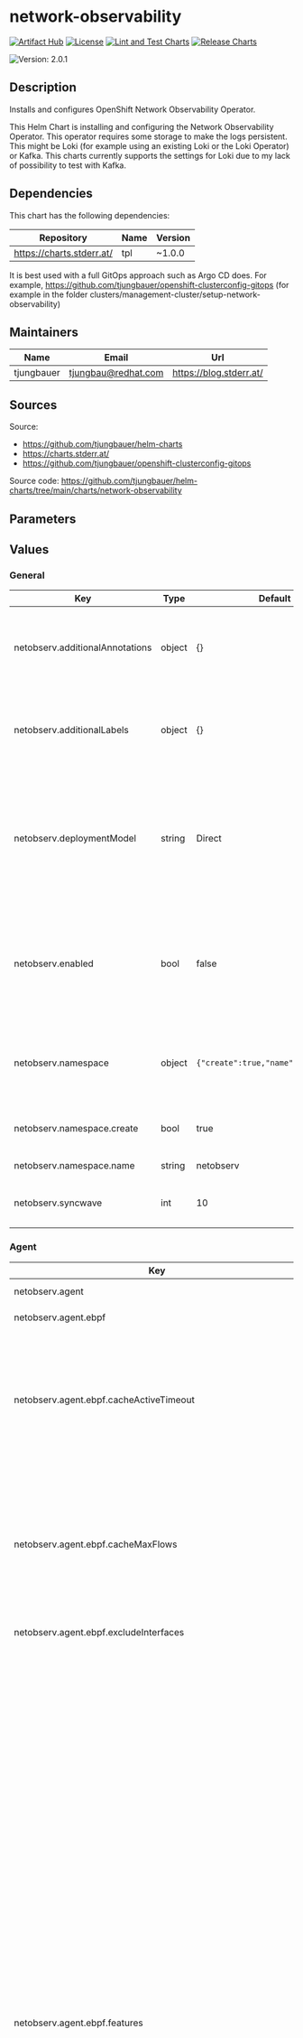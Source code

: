 

# network-observability

  [![Artifact Hub](https://img.shields.io/endpoint?url=https://artifacthub.io/badge/repository/openshift-bootstraps)](https://artifacthub.io/packages/search?repo=openshift-bootstraps)
  [![License](https://img.shields.io/badge/License-Apache_2.0-blue.svg)](https://opensource.org/licenses/Apache-2.0)
  [![Lint and Test Charts](https://github.com/tjungbauer/helm-charts/actions/workflows/lint_and_test_charts.yml/badge.svg)](https://github.com/tjungbauer/helm-charts/actions/workflows/lint_and_test_charts.yml)
  [![Release Charts](https://github.com/tjungbauer/helm-charts/actions/workflows/release.yml/badge.svg)](https://github.com/tjungbauer/helm-charts/actions/workflows/release.yml)

  ![Version: 2.0.1](https://img.shields.io/badge/Version-2.0.1-informational?style=flat-square)

 

  ## Description

  Installs and configures OpenShift Network Observability Operator.

This Helm Chart is installing and configuring the Network Observability Operator.
This operator requires some storage to make the logs persistent. This might be Loki (for example using an existing Loki or the Loki Operator) or Kafka.
This charts currently supports the settings for Loki due to my lack of possibility to test with Kafka.

## Dependencies

This chart has the following dependencies:

| Repository | Name | Version |
|------------|------|---------|
| https://charts.stderr.at/ | tpl | ~1.0.0 |

It is best used with a full GitOps approach such as Argo CD does. For example, https://github.com/tjungbauer/openshift-clusterconfig-gitops (for example in the folder clusters/management-cluster/setup-network-observability)

## Maintainers

| Name | Email | Url |
| ---- | ------ | --- |
| tjungbauer | <tjungbau@redhat.com> | <https://blog.stderr.at/> |

## Sources
Source:
* <https://github.com/tjungbauer/helm-charts>
* <https://charts.stderr.at/>
* <https://github.com/tjungbauer/openshift-clusterconfig-gitops>

Source code: https://github.com/tjungbauer/helm-charts/tree/main/charts/network-observability

## Parameters

## Values

### General

| Key | Type | Default | Description |
|-----|------|---------|-------------|
| netobserv.additionalAnnotations | object | {} | Additional labels to add to the Keycloak instance as key: value pairs. |
| netobserv.additionalLabels | object | {} | Additional labels to add to the Keycloak instance as key: value pairs. |
| netobserv.deploymentModel | string | Direct | Defines the desired type of deployment for flow processing. Possible values: <br /> <ul> <li>Direct</li> <li>Kafka</li> </ul> |
| netobserv.enabled | bool | false | Enable Network Observability configuration? This will also create the reader/writer rolebanding for multi-tenancy |
| netobserv.namespace | object | `{"create":true,"name":"netobserv"}` | Namespace where Network Observability FlowCollector shall be installed. |
| netobserv.namespace.create | bool | true | Create the namespace if it does not exist. |
| netobserv.namespace.name | string | netobserv | Name of the namespace |
| netobserv.syncwave | int | 10 | Syncwave for the FlowCollector resource. |

### Agent

| Key | Type | Default | Description |
|-----|------|---------|-------------|
| netobserv.agent | object | {} | Agent configuration for flows extraction |
| netobserv.agent.ebpf | object | {} | Settings related to the eBPF-based flow reporter. |
| netobserv.agent.ebpf.cacheActiveTimeout | string | 5s | Active timeout for cache. Is the max period during which the reporter aggregates flows before sending. Increasing `cacheMaxFlows` and `cacheActiveTimeout` can decrease the network traffic overhead and the CPU load, however you can expect higher memory consumption and an increased latency in the flow collection. |
| netobserv.agent.ebpf.cacheMaxFlows | int | 100000 | Maximum number of flows to cache. Is the max number of flows in an aggregate; when reached, the reporter sends the flows. Increasing `cacheMaxFlows` and `cacheActiveTimeout` can decrease the network traffic overhead and the CPU load, however you can expect higher memory consumption and an increased latency in the flow collection. |
| netobserv.agent.ebpf.excludeInterfaces | list | ['lo'] | Interfaces to exclude from the eBPF agent. |
| netobserv.agent.ebpf.features | list | [] | Features to enable for the eBPF agent.<br /> Possible values: <br /> <ul> <li>PacketDrop: Enable the packets drop flows logging feature. This feature requires mounting the kernel debug filesystem, so the eBPF agent pods must run as privileged. If the spec.agent.ebpf.privileged parameter is not set, an error is reported.</li> <li>DNSTracking: Enable the DNS tracking feature.</li> <li>FlowRTT: Enable flow latency (sRTT) extraction in the eBPF agent from TCP traffic.</li> <li>NetworkEvents: Enable the network events monitoring feature, such as correlating flows and network policies. This feature requires mounting the kernel debug filesystem, so the eBPF agent pods must run as privileged. It requires using the OVN-Kubernetes network plugin with the Observability feature. IMPORTANT: This feature is available as a Technology Preview.</li> <li>PacketTranslation: Enable enriching flows with packet translation information, such as Service NAT.</li> <li>EbpfManager: [Unsupported (*)]. Use eBPF Manager to manage network observability eBPF programs. Pre-requisite: the eBPF Manager operator (or upstream bpfman operator) must be installed.</li> <li>UDNMapping: [Unsupported (*)]. Enable interfaces mapping to User Defined Networks (UDN). This feature requires mounting the kernel debug filesystem, so the eBPF agent pods must run as privileged. It requires using the OVN-Kubernetes network plugin with the Observability feature.</li> </ul> |
| netobserv.agent.ebpf.imagePullPolicy | string | IfNotPresent | Image pull policy for the eBPF agent. Can either be:<br /> <ul> <li>Always</li> <li>IfNotPresent</li> <li>Never</li> </ul> |
| netobserv.agent.ebpf.interfaces | list | [] | Interfaces to include for the eBPF agent. If empty, the agent fetches all the interfaces |
| netobserv.agent.ebpf.kafkaBatchSize | int | 0 | Batch size for Kafka. |
| netobserv.agent.ebpf.logLevel | string | info | Log level for the eBPF agent. Can be:<br /> <ul> <li>trace</li> <li>debug</li> <li>info</li> <li>warn</li> <li>error</li> <li>fatal</li> <li>panic</li> </ul> |
| netobserv.agent.ebpf.metrics | object | {} | Defines the eBPF agent configuration regarding metrics. |
| netobserv.agent.ebpf.metrics.disableAlerts | list | [] | Disable alerts for the eBPF agent. Possible values: <br /> <ul> <li>NetObservDroppedFlows: which is triggered when the eBPF agent is missing packets or flows, such as when the BPF hashmap is busy or full, or the capacity limiter is being triggered.</li> </ul> |
| netobserv.agent.ebpf.metrics.server | object | {} | Metrics server endpoint configuration for the Prometheus scraper |
| netobserv.agent.ebpf.metrics.server.port | int | 9400 | The metrics server HTTP port. |
| netobserv.agent.ebpf.metrics.server.tls | object | {} | TLS configuration for the metrics server. |
| netobserv.agent.ebpf.metrics.server.tls.insecureSkipVerify | bool | false | Skip client-side verification of the provided certificate. If set to `true`, the `providedCaFile` field is ignored. |
| netobserv.agent.ebpf.metrics.server.tls.provided | object | {} | TLS configuration when `type` is set to `Provided`. |
| netobserv.agent.ebpf.metrics.server.tls.provided.certFile | string | '' | Path to the certificate file name within the configmap or secret. |
| netobserv.agent.ebpf.metrics.server.tls.provided.certKey | string | '' | Path to the certificate private key within the configmap or secret. |
| netobserv.agent.ebpf.metrics.server.tls.provided.name | string | '' | The name of the secret or configmap containing the certificate and key files. |
| netobserv.agent.ebpf.metrics.server.tls.provided.namespace | string | '' | Namespace of the configmap or secret. |
| netobserv.agent.ebpf.metrics.server.tls.provided.type | string | '' | The type for the certificate. Can either be configmap or secret. |
| netobserv.agent.ebpf.metrics.server.tls.providedCaFile | object | {} | Reference to the CA file when `type` is set to `Provided`. |
| netobserv.agent.ebpf.metrics.server.tls.providedCaFile.file | string | '' | File name within the config map or secret. |
| netobserv.agent.ebpf.metrics.server.tls.providedCaFile.name | string | '' | The name of the secret or configmap containing the CA file. |
| netobserv.agent.ebpf.metrics.server.tls.providedCaFile.namespace | string | '' | Namespace of the configmap or secret. |
| netobserv.agent.ebpf.metrics.server.tls.providedCaFile.type | string | '' | The type for the CA file. Can either be configmap or secret. |
| netobserv.agent.ebpf.metrics.server.tls.type | string | Disabled | Select the type of TLS configuration for the metrics server. Possible values: <br /> <ul> <li>Disabled: No TLS configuration is provided.</li> <li>Provided: Manually provide cert and key file</li> <li>Auto to use OpenShift auto generated certificate using annotations.</li> </ul> |
| netobserv.agent.ebpf.privileged | bool | false | Enable privileged mode for the eBPF agent. |
| netobserv.agent.ebpf.resources | object | {} | Resources for the eBPF agent. |
| netobserv.agent.ebpf.sampling | int | 50 | Sampling rate for the eBPF agent. Sampling rate of the flow reporter. 100 means one flow on 100 is sent. 0 or 1 means all flows are sampled. |
| netobserv.agent.type | string | eBPF | Type of the agent. |
| netobserv.networkPolicy | object | `{"additionalNamespaces":[],"enable":false}` | NetworkPolicy defines ingress network policy settings for network observability components isolation. |
| netobserv.networkPolicy.additionalNamespaces | list | [] | A list of additional namespaces allowed to connect to the network observability namespace. |
| netobserv.networkPolicy.enable | bool | false | Deploy network polices for the network observability components. |

### Console Plugin

| Key | Type | Default | Description |
|-----|------|---------|-------------|
| netobserv.consolePlugin | object | {} | Console Plugin configuration related to the OpenShift Console integration. |
| netobserv.consolePlugin.advanced | object | {} | Advanced Parameters for the Console Plugin |
| netobserv.consolePlugin.advanced.register | bool | true | Automatically register the Console Plugin with the OpenShift Console |
| netobserv.consolePlugin.advanced.scheduling | object | `{"nodeSelector":{},"tolerations":[]}` | Set placement and tolerations for the consolePlugin |
| netobserv.consolePlugin.advanced.scheduling.nodeSelector | object | {} | Set nodeSelector to place the consolePlugin on specific nodes<br /> nodeSelector:<br />   key: node-role.kubernetes.io/infra<br />   value: '' |
| netobserv.consolePlugin.advanced.scheduling.tolerations | list | [] | Set tolerations for the consolePlugin<br /> tolerations: []<br />   - effect: NoSchedule<br />     key: node-role.kubernetes.io/infra<br />     operator: Equal<br />     value: reserved<br />   - effect: NoExecute<br />     key: node-role.kubernetes.io/infra<br />     operator: Equal<br />     value: reserved<br /> |
| netobserv.consolePlugin.autoscaler | object | {} | Autoscaler configuration for Console Plugin |
| netobserv.consolePlugin.autoscaler.maxReplicas | int | 3 | Maximum number of replicas for the Console Plugin |
| netobserv.consolePlugin.autoscaler.metrics | list | using CPU utilization | Metrics used by the pod autoscaler. See: https://kubernetes.io/docs/reference/kubernetes-api/workload-resources/horizontal-pod-autoscaler-v2/ |
| netobserv.consolePlugin.autoscaler.minReplicas | int | 1 | Minimum number of replicas for the Console Plugin |
| netobserv.consolePlugin.autoscaler.status | string | Disabled | Status of the autoscaler, either Disabled or Enabled |
| netobserv.consolePlugin.enabled | bool | true | Enable the console plugin. |
| netobserv.consolePlugin.imagePullPolicy | string | IfNotPresent | Image pull policy Can either be:<br /> <ul> <li>Always</li> <li>IfNotPresent</li> <li>Never</li> </ul> |
| netobserv.consolePlugin.logLevel | string | info | Loglevel for the console plugin backend |
| netobserv.consolePlugin.portNaming | object | {} | Portnameing defines the configuration of the port-to-service name translation |
| netobserv.consolePlugin.portNaming.enable | bool | true | Enable the console plugin port-to-service name translation |
| netobserv.consolePlugin.portNaming.portNames | object | {'3100': loki} | defines additional port names to use in the console, for example, `portNames: {"3100": "loki"}`. |
| netobserv.consolePlugin.quickFilters | list | [] | Quick filters configures quick filters presents for the console plugin. You can define any filter you like, but the following filters are available by default: <ul> <li>Applications: filter flows by the application layer</li> <li>Infrastructure: filter flows by the infrastructure layer</li> <li>Pods network: filter flows by the source and destination kind of Pod</li> <li>Services network: filter flows by the destination kind of Service</li> </ul> It is not recommended to remove the default filters. |
| netobserv.consolePlugin.replicas | int | 1 | Replicas defines the number of replicas (pods) to start. |
| netobserv.consolePlugin.resources | object | {} | Resource requirements for the Console Plugin in terms of compute resources, required by this container. |

### Exporters

| Key | Type | Default | Description |
|-----|------|---------|-------------|
| netobserv.exporters | list | [] | additional optional exporters for custom consumption or storage. |
| netobserv.exporters[0] | object | {} | OpenTelemetry configuration, such as the IP address and port to send enriched logs or metrics to. |
| netobserv.exporters[0].openTelemetry.fieldsMapping | list | [] | Custom fields mapping to an OpenTelemetry conformant format. |
| netobserv.exporters[0].openTelemetry.logs | object | `{"enable":true}` | OpenTelemetry configuration for logs. |
| netobserv.exporters[0].openTelemetry.logs.enable | bool | true | Set `enable` to `true` to send logs to an OpenTelemetry receiver. |
| netobserv.exporters[0].openTelemetry.metrics | object | `{"enable":true,"pushTimeInterval":"20s"}` | OpenTelemetry configuration for metrics. |
| netobserv.exporters[0].openTelemetry.metrics.enable | bool | true | Set `enable` to `true` to send metrics to an OpenTelemetry receiver. |
| netobserv.exporters[0].openTelemetry.metrics.pushTimeInterval | string | 20s | Specify how often metrics are sent to a collector. |
| netobserv.exporters[0].openTelemetry.protocol | string | `"grpc"` | Protocol of the OpenTelemetry connection. The available options are `http` and `grpc`. |
| netobserv.exporters[0].openTelemetry.targetHost | string | `""` | Address of the OpenTelemetry receiver. |
| netobserv.exporters[0].openTelemetry.targetPort | string | `""` | Port for the OpenTelemetry receiver. |
| netobserv.exporters[0].openTelemetry.tls | object | {} | TLS configuration for. |
| netobserv.exporters[0].openTelemetry.tls.caCert | object | {} | defines the reference of the certificate for the Certificate Authority. |
| netobserv.exporters[0].openTelemetry.tls.caCert.file | string | 'service-ca.crt' | File name within the config map or secret. |
| netobserv.exporters[0].openTelemetry.tls.caCert.name | string | loki-gateway-ca-bundle | The name of the secret or configmap containing the CA file. |
| netobserv.exporters[0].openTelemetry.tls.caCert.namespace | string | '' | Namespace of the configmap or secret. |
| netobserv.exporters[0].openTelemetry.tls.caCert.type | string | '' | The type for the CA file. Can either be configmap or secret. |
| netobserv.exporters[0].openTelemetry.tls.enable | bool | false | Enable TLS for Loki. |
| netobserv.exporters[0].openTelemetry.tls.insecureSkipVerify | bool | false | Skip verification of the TLS certificate. |
| netobserv.exporters[0].openTelemetry.tls.userCert | object | {} | defines the user certificate reference and is used for mTLS. When you use one-way TLS, you can ignore this property. |
| netobserv.exporters[0].openTelemetry.tls.userCert.certFile | string | '' | defines the path to the certificate file name within the config map or secret. |
| netobserv.exporters[0].openTelemetry.tls.userCert.certKey | string | '' | Path to the certificate private key within the configmap or secret. |
| netobserv.exporters[0].openTelemetry.tls.userCert.name | string | '' | The name of the secret or configmap containing the certificate and key files. |
| netobserv.exporters[0].openTelemetry.tls.userCert.namespace | string | '' | Namespace of the configmap or secret. |
| netobserv.exporters[0].openTelemetry.tls.userCert.type | string | '' | The type for the certificate. Can either be configmap or secret. |
| netobserv.exporters[0].type | string | OpenTelemetry | selects the type of exporters. The available options are `Kafka`, `IPFIX`, and `OpenTelemetry`. NOTE: This chart currently supports OpenTelemetry ONLY |

### loki

| Key | Type | Default | Description |
|-----|------|---------|-------------|
| netobserv.loki | object | {} | Loki client settings |
| netobserv.loki.enable | bool | true | Enable storing flows in Loki. Loki and/or Prometheus can be used. However, not everything is transposable from Loki to Prometheus. Therefor some features of the plugin are disabled as well, if Loki is disabled. If Prometheus and Loki are enabled, then Prometheus will take precedence and Loki is used as a fallback. |
| netobserv.loki.lokiStack | object | `{"name":"netobserv-loki","namespace":""}` | Configuration for LOKI STACK MODE |
| netobserv.loki.lokiStack.name | string | netobserv-loki | Name of an existing LokiStack resource to use. |
| netobserv.loki.lokiStack.namespace | string | '' | Namespace where this `LokiStack` resource is located. If omitted, it is assumed to be the same as `spec.namespace`. |
| netobserv.loki.manual | object | {} | Configuration for MANUAL MODE Loki configuration for `Manual` mode. This is the most flexible configuration. It is ignored for other modes. |
| netobserv.loki.manual.authtoken | string | Disabled | Authtoken describes the way to get a token to authenticate to Loki. Possible values: <br /> <ul> <li>Disabled: No authentication is used.</li> <li>Forward: forwards the user token for authorization.</li> <li>Host: [deprecated] - uses the local pod service account to authenticate to Loki.</li> </ul> |
| netobserv.loki.manual.ingesterUrl | string | 'http://loki:3100/' | URL of the existing Loki distributor. |
| netobserv.loki.manual.querierUrl | string | 'http://loki:3100/' | URL of the Loki query frontend. |
| netobserv.loki.manual.statusTls | object | {} | TLS client configuration for Loki status URL. |
| netobserv.loki.manual.statusTls.caCert | object | {} | defines the reference of the certificate for the Certificate Authority. |
| netobserv.loki.manual.statusTls.caCert.file | string | '' | File name within the config map or secret. |
| netobserv.loki.manual.statusTls.caCert.name | string | '' | The name of the secret or configmap containing the CA file. |
| netobserv.loki.manual.statusTls.caCert.namespace | string | '' | Namespace of the configmap or secret. |
| netobserv.loki.manual.statusTls.caCert.type | string | '' | The type for the CA file. Can either be configmap or secret. |
| netobserv.loki.manual.statusTls.enable | bool | false | Enable TLS for Loki. |
| netobserv.loki.manual.statusTls.insecureSkipVerify | bool | false | Skip verification of the TLS certificate. |
| netobserv.loki.manual.statusTls.userCert | object | {} | defines the user certificate reference and is used for mTLS. When you use one-way TLS, you can ignore this property. |
| netobserv.loki.manual.statusTls.userCert.certFile | string | '' | defines the path to the certificate file name within the config map or secret. |
| netobserv.loki.manual.statusTls.userCert.certKey | string | '' | Path to the certificate private key within the configmap or secret. |
| netobserv.loki.manual.statusTls.userCert.name | string | '' | The name of the secret or configmap containing the certificate and key files. |
| netobserv.loki.manual.statusTls.userCert.namespace | string | '' | Namespace of the configmap or secret. |
| netobserv.loki.manual.statusTls.userCert.type | string | '' | The type for the certificate. Can either be configmap or secret. |
| netobserv.loki.manual.statusUrl | string | '' | specifies the address of the Loki `/ready`, `/metrics` and `/config` endpoints, in case it is different from the Loki querier URL |
| netobserv.loki.manual.tenantID | string | 'netobserv' | Tenant ID (X-Scope-OrgID) for Loki. |
| netobserv.loki.manual.tls | object | {} | TLS configuration for the Loki URL. |
| netobserv.loki.manual.tls.caCert | object | {} | defines the reference of the certificate for the Certificate Authority. |
| netobserv.loki.manual.tls.caCert.file | string | '' | File name within the config map or secret. |
| netobserv.loki.manual.tls.caCert.name | string | '' | The name of the secret or configmap containing the CA file. |
| netobserv.loki.manual.tls.caCert.namespace | string | '' | Namespace of the configmap or secret. |
| netobserv.loki.manual.tls.caCert.type | string | '' | The type for the CA file. Can either be configmap or secret. |
| netobserv.loki.manual.tls.enable | bool | false | Enable TLS for Loki. |
| netobserv.loki.manual.tls.insecureSkipVerify | bool | false | Skip verification of the TLS certificate. |
| netobserv.loki.manual.tls.userCert | object | {} | defines the user certificate reference and is used for mTLS. When you use one-way TLS, you can ignore this property. |
| netobserv.loki.manual.tls.userCert.certFile | string | '' | defines the path to the certificate file name within the config map or secret. |
| netobserv.loki.manual.tls.userCert.certKey | string | '' | Path to the certificate private key within the configmap or secret. |
| netobserv.loki.manual.tls.userCert.name | string | '' | The name of the secret or configmap containing the certificate and key files. |
| netobserv.loki.manual.tls.userCert.namespace | string | '' | Namespace of the configmap or secret. |
| netobserv.loki.manual.tls.userCert.type | string | '' | The type for the certificate. Can either be configmap or secret. |
| netobserv.loki.microservices | object | {} | Configuration for MICROSERVICES MODE |
| netobserv.loki.microservices.ingesterUrl | string | 'http://loki-distributor:3100/' | URL of the existing Loki distributor. |
| netobserv.loki.microservices.querierUrl | string | 'http://loki-query-frontend:3100/' | URL of the Loki query frontend. |
| netobserv.loki.microservices.tenantID | string | 'netobserv' | Tenant ID (X-Scope-OrgID) for Loki. |
| netobserv.loki.microservices.tls | object | {} | TLS configuration for the Loki URL. |
| netobserv.loki.microservices.tls.caCert | object | {} | defines the reference of the certificate for the Certificate Authority. |
| netobserv.loki.microservices.tls.caCert.file | string | '' | File name within the config map or secret. |
| netobserv.loki.microservices.tls.caCert.name | string | '' | The name of the secret or configmap containing the CA file. |
| netobserv.loki.microservices.tls.caCert.namespace | string | '' | Namespace of the configmap or secret. |
| netobserv.loki.microservices.tls.caCert.type | string | '' | The type for the CA file. Can either be configmap or secret. |
| netobserv.loki.microservices.tls.enable | bool | false | Enable TLS for Loki. |
| netobserv.loki.microservices.tls.insecureSkipVerify | bool | false | Skip verification of the TLS certificate. |
| netobserv.loki.microservices.tls.userCert | object | {} | defines the user certificate reference and is used for mTLS. When you use one-way TLS, you can ignore this property. |
| netobserv.loki.microservices.tls.userCert.certFile | string | '' | defines the path to the certificate file name within the config map or secret. |
| netobserv.loki.microservices.tls.userCert.certKey | string | '' | Path to the certificate private key within the configmap or secret. |
| netobserv.loki.microservices.tls.userCert.name | string | '' | The name of the secret or configmap containing the certificate and key files. |
| netobserv.loki.microservices.tls.userCert.namespace | string | '' | Namespace of the configmap or secret. |
| netobserv.loki.microservices.tls.userCert.type | string | '' | The type for the certificate. Can either be configmap or secret. |
| netobserv.loki.mode | string | Monolithic | Mode must be set according to the deployment mode of Loki. Possible values: <br /> <ul> <li>LokiStack: when Loki is managed using the Loki Operator</li> <li>Microservices: when Loki is installed as a microservice, but without the Loki Operator</li> <li>Monolithic: when Loki is installed as a monolithic workload</li> <li>Manual: if none of the options above match</li> </ul> |
| netobserv.loki.monolithic | object | {} | Configuration for MICROSERVICES MODE |
| netobserv.loki.monolithic.tenantID | string | 'netobserv' | Tenant ID (X-Scope-OrgID) for Loki. |
| netobserv.loki.monolithic.tls | object | {} | TLS configuration for the Loki URL. |
| netobserv.loki.monolithic.tls.caCert | object | {} | defines the reference of the certificate for the Certificate Authority. |
| netobserv.loki.monolithic.tls.caCert.file | string | 'service-ca.crt' | File name within the config map or secret. |
| netobserv.loki.monolithic.tls.caCert.name | string | loki-gateway-ca-bundle | The name of the secret or configmap containing the CA file. |
| netobserv.loki.monolithic.tls.caCert.namespace | string | '' | Namespace of the configmap or secret. |
| netobserv.loki.monolithic.tls.caCert.type | string | '' | The type for the CA file. Can either be configmap or secret. |
| netobserv.loki.monolithic.tls.enable | bool | false | Enable TLS for Loki. |
| netobserv.loki.monolithic.tls.insecureSkipVerify | bool | false | Skip verification of the TLS certificate. |
| netobserv.loki.monolithic.tls.userCert | object | {} | defines the user certificate reference and is used for mTLS. When you use one-way TLS, you can ignore this property. |
| netobserv.loki.monolithic.tls.userCert.certFile | string | '' | defines the path to the certificate file name within the config map or secret. |
| netobserv.loki.monolithic.tls.userCert.certKey | string | '' | Path to the certificate private key within the configmap or secret. |
| netobserv.loki.monolithic.tls.userCert.name | string | '' | The name of the secret or configmap containing the certificate and key files. |
| netobserv.loki.monolithic.tls.userCert.namespace | string | '' | Namespace of the configmap or secret. |
| netobserv.loki.monolithic.tls.userCert.type | string | '' | The type for the certificate. Can either be configmap or secret. |
| netobserv.loki.monolithic.url | string | 'http://loki.netobserv.svc:3100/' | URL of the existing Loki distributor. |
| netobserv.loki.readTimeout | string | 30s | Is the maximum console plugin loki query total time limit. A timeout of zero means no timeout. |
| netobserv.loki.writeBatchSize | int | 10485760 | The maximum batch size (in bytes) of Loki logs to accumulate before sending. |
| netobserv.loki.writeBatchWait | string | 1s | The maximum time to wait before sending a Loki batch. |
| netobserv.loki.writeTimeout | string | 10s | The maximum Loki time connection / request limit. A timeout of zero means no timeout. |

### Processor

| Key | Type | Default | Description |
|-----|------|---------|-------------|
| netobserv.processor.addZone | bool | false | Availability zones allows availability zone awareness by labelling flows with their source and destination zones. |
| netobserv.processor.clusterName | string | '' | Cluster name is the name of the cluster to appear in the flows data. This is useful in a multi-cluster context. When using OpenShift, leave empty to make it automatically determined. |
| netobserv.processor.deduper | object | {} | Deduper allows you to sample or drop flows identified as duplicates, in order to save on resource usage. |
| netobserv.processor.deduper.mode | string | Disabled | Set the Processor de-duplication mode. It comes in addition to the Agent-based deduplication because the Agent cannot de-duplicate same flows reported from different nodes.<br /> Possible values: <br /> <ul> <li>Disabled: No de-duplication is performed.</li> <li>Sample: Randomly sample flows to reduce the flow volume.</li> <li>Drop: Drop flows identified as duplicates.</li> </ul> |
| netobserv.processor.filters | list | [] | UNSUPPORTED: Filters lets you define custom filters to limit the amount of generated flows. These filters provide more flexibility than the eBPF Agent filters (in `spec.agent.ebpf.flowFilter`), such as allowing to filter by Kubernetes namespace, but with a lesser improvement in performance |
| netobserv.processor.imagePullPolicy | string | IfNotPresent | Image pull policy Can either be:<br /> <ul> <li>Always</li> <li>IfNotPresent</li> <li>Never</li> </ul> |
| netobserv.processor.logLevel | string | info | Loglevel for the console plugin backend. Can either be:<br /> <ul> <li>trace</li> <li>debug</li> <li>info</li> <li>warn</li> <li>error</li> <li>fatal</li> <li>panic</li> </ul> |
| netobserv.processor.logTypes | string | Flows | Log types defines the desired record types to generate. Possible values are:<br> <ul> <li>Flows to export regular network flows. This is the default.</li> <li>Conversations to generate events for started conversations, ended conversations as well as periodic "tick" updates.</li> <li>EndedConversations to generate only ended conversations events.</li> <li>All to generate both network flows and all conversations events. It is not recommended due to the impact on resources footprint.</li> </ul> |
| netobserv.processor.metrics | object | {} | Metrics define the processor configuration regarding metrics |
| netobserv.processor.metrics.disableAlerts | list | [] | disableAlerts is a list of alerts that should be disabled. Possible values are:<br> <ul> <li>NetObservNoFlows: triggered when no flows are being observed for a certain period.</li> <li>NetObservLokiError: triggered when flows are being dropped due to Loki errors.</li> </ul> |
| netobserv.processor.metrics.includeList | list | [] | s a list of metric names to specify which ones to generate.<br /> The names correspond to the names in Prometheus without the prefix. For example:<br> <ul> <li>namespace_egress_packets_total: shows up as netobserv_namespace_egress_packets_total in Prometheus.</li> </ul> Note that the more metrics you add, the bigger is the impact on Prometheus workload resources. Metrics enabled by default are: `namespace_flows_total`, `node_ingress_bytes_total`, `node_egress_bytes_total`, `workload_ingress_bytes_total`, `workload_egress_bytes_total`, `namespace_drop_packets_total` (when `PacketDrop` feature is enabled), `namespace_rtt_seconds` (when `FlowRTT` feature is enabled), `namespace_dns_latency_seconds` (when `DNSTracking` feature is enabled), `namespace_network_policy_events_total` (when `NetworkEvents` feature is enabled). |
| netobserv.processor.metrics.server | object | {} | Metrics server endpoint configuration for the Prometheus scraper |
| netobserv.processor.metrics.server.port | int | 9401 | The metrics server HTTP port. |
| netobserv.processor.metrics.server.tls | object | {} | TLS configuration for the metrics server. |
| netobserv.processor.metrics.server.tls.insecureSkipVerify | bool | false | Skip client-side verification of the provided certificate. If set to `true`, the `providedCaFile` field is ignored. |
| netobserv.processor.metrics.server.tls.provided | object | {} | TLS configuration when `type` is set to `Provided`. |
| netobserv.processor.metrics.server.tls.provided.certFile | string | '' | Path to the certificate file name within the configmap or secret. |
| netobserv.processor.metrics.server.tls.provided.certKey | string | '' | Path to the certificate private key within the configmap or secret. |
| netobserv.processor.metrics.server.tls.provided.name | string | '' | The name of the secret or configmap containing the certificate and key files. |
| netobserv.processor.metrics.server.tls.provided.namespace | string | '' | Namespace of the configmap or secret. |
| netobserv.processor.metrics.server.tls.provided.type | string | '' | The type for the certificate. Can either be configmap or secret. |
| netobserv.processor.metrics.server.tls.providedCaFile | object | {} | Reference to the CA file when `type` is set to `Provided`. |
| netobserv.processor.metrics.server.tls.providedCaFile.file | string | '' | File name within the config map or secret. |
| netobserv.processor.metrics.server.tls.providedCaFile.name | string | '' | The name of the secret or configmap containing the CA file. |
| netobserv.processor.metrics.server.tls.providedCaFile.namespace | string | '' | Namespace of the configmap or secret. |
| netobserv.processor.metrics.server.tls.providedCaFile.type | string | '' | The type for the CA file. Can either be configmap or secret. |
| netobserv.processor.metrics.server.tls.type | string | Disabled | Select the type of TLS configuration for the metrics server. Possible values: <br /> <ul> <li>Disabled: No TLS configuration is provided.</li> <li>Provided: Manually provide cert and key file</li> <li>Auto to use OpenShift auto generated certificate using annotations.</li> </ul> |
| netobserv.processor.multiClusterDeployment | bool | false | Multi-cluster deployment. If enabled a clusterName lable will be added to the flow data. |
| netobserv.processor.resources | object | {} | Resource requirements |
| netobserv.processor.subnetLabels | object | `{"customLabels":[]}` | Subnetlabel allows to define custom labels on subnets and IPs or to enable automatic labelling of recognized subnets in OpenShift, which is used to identify cluster external traffic. When a subnet matches the source or destination IP of a flow, a corresponding field is added: `SrcSubnetLabel` or `DstSubnetLabel`. |
| netobserv.processor.subnetLabels.customLabels | list | [] | allows to customize subnets and IPs labelling, such as to identify cluster-external workloads or web services. If you enable `openShiftAutoDetect`, `customLabels` can override the detected subnets in case they overlap. <br />Example<br /> - cidrs:     - "1.2.3.4/32"   name: some-name |

### Prometheus

| Key | Type | Default | Description |
|-----|------|---------|-------------|
| netobserv.prometheus | object | {} | Prometheus defines Prometheus settings, such as querier configuration used to fetch metrics from the Console plugin. |
| netobserv.prometheus.querier | object | {} | Prometheus querying configuration, such as client settings, used in the Console plugin. |
| netobserv.prometheus.querier.enable | bool | true | When `enable` is `true`, the Console plugin queries flow metrics from Prometheus instead of Loki whenever possible. It is enbaled by default: set it to `false` to disable this feature. <br /> The Console plugin can use either Loki or Prometheus as a data source for metrics (see also `spec.loki`), or both.<br /> Not all queries are transposable from Loki to Prometheus. Hence, if Loki is disabled, some features of the plugin are disabled as well,<br /> such as getting per-pod information or viewing raw flows. If both Prometheus and Loki are enabled, Prometheus takes precedence and Loki is used as a fallback for queries that Prometheus cannot handle. If they are both disabled, the Console plugin is not deployed. |
| netobserv.prometheus.querier.manual | object | {} | Prometheus configuration for Manual mode. |
| netobserv.prometheus.querier.manual.forwardUserToken | bool | false | Set `true` to forward logged in user token in queries to Prometheus |
| netobserv.prometheus.querier.manual.tls | object | {} | TLS configuration for. |
| netobserv.prometheus.querier.manual.tls.caCert | object | {} | defines the reference of the certificate for the Certificate Authority. |
| netobserv.prometheus.querier.manual.tls.caCert.file | string | 'service-ca.crt' | File name within the config map or secret. |
| netobserv.prometheus.querier.manual.tls.caCert.name | string | loki-gateway-ca-bundle | The name of the secret or configmap containing the CA file. |
| netobserv.prometheus.querier.manual.tls.caCert.namespace | string | '' | Namespace of the configmap or secret. |
| netobserv.prometheus.querier.manual.tls.caCert.type | string | '' | The type for the CA file. Can either be configmap or secret. |
| netobserv.prometheus.querier.manual.tls.enable | bool | false | Enable TLS for Loki. |
| netobserv.prometheus.querier.manual.tls.insecureSkipVerify | bool | false | Skip verification of the TLS certificate. |
| netobserv.prometheus.querier.manual.tls.userCert | object | {} | defines the user certificate reference and is used for mTLS. When you use one-way TLS, you can ignore this property. |
| netobserv.prometheus.querier.manual.tls.userCert.certFile | string | '' | defines the path to the certificate file name within the config map or secret. |
| netobserv.prometheus.querier.manual.tls.userCert.certKey | string | '' | Path to the certificate private key within the configmap or secret. |
| netobserv.prometheus.querier.manual.tls.userCert.name | string | '' | The name of the secret or configmap containing the certificate and key files. |
| netobserv.prometheus.querier.manual.tls.userCert.namespace | string | '' | Namespace of the configmap or secret. |
| netobserv.prometheus.querier.manual.tls.userCert.type | string | '' | The type for the certificate. Can either be configmap or secret. |
| netobserv.prometheus.querier.manual.url | string | 'http://prometheus:9090' | `url` is the address of an existing Prometheus service to use for querying metrics. |
| netobserv.prometheus.querier.mode | string | Auto | must be set according to the type of Prometheus installation that stores network observability metrics: <ul> <li>Auto: Try to configure it autoamtically</li> <li>Manual: for manual setup</li> </ul> |
| netobserv.prometheus.querier.timeout | string | 30s | Timeout  is the read timeout for console plugin queries to Prometheus. A timeout of zero means no timeout. |

## Example values

The following shows the values for the Network Pbservability operator itself.

```yaml
---
namespace: &namespace netobserv

# Network Observability settings.
netobserv:
  # -- Enable Network Observability configuration?
  # This will also create the reader/writer rolebanding for multi-tenancy
  # @default -- false
  enabled: true

  # -- Namespace where Network Observability FlowCollector shall be installed.
  # @default -- 'netobserv'
  namespace: *namespace

  # -- Defines the desired type of deployment for flow processing.
  deploymentModel: Direct

  # -- Loki client settings
  loki:
    # -- Enable storing flows in Loki.
    enable: true

    # -- Mode must be set according to the deployment mode of Loki.
    mode: LokiStack

    # -- Configuration for LOKI STACK MODE
    lokiStack:
      name: netobserv-loki

  # -- Console Plugin configuration related to the OpenShift Console integration.
  consolePlugin:
    enable: true

    # -- Quick filters configures quick filters presents for the console plugin.
    quickFilters:
      - default: true
        filter:
          flow_layer: '"app"'
        name: Applications
      - filter:
          flow_layer: '"infra"'
        name: Infrastructure
      - default: true
        filter:
          dst_kind: '"Pod"'
          src_kind: '"Pod"'
        name: Pods network
      - filter:
          dst_kind: '"Service"'
        name: Services network

    # -- Advanced Parameters for the Console Plugin
    advanced:
      # -- Set placement and tolerations for the consolePlugin
      scheduling:
        # -- Set nodeSelector to place the consolePlugin on specific nodes
        # @default -- {}
        # nodeSelector:
        #   key: node-role.kubernetes.io/infra
        #   value: ''

        # -- Set tolerations for the consolePlugin
        # @default -- []
        # tolerations:
        #   - effect: NoSchedule
        #     key: node-role.kubernetes.io/infra
        #     operator: Equal
        #     value: reserved
        #   - effect: NoExecute
        #     key: node-role.kubernetes.io/infra
        #     operator: Equal
        #     value: reserved
```

## Installing the Chart

To install the chart with the release name `my-release`:

```console
helm install my-release tjungbauer/<chart-name>>
```

The command deploys the chart on the Kubernetes cluster in the default configuration.

## Uninstalling the Chart

To uninstall/delete the my-release deployment:

```console
helm delete my-release
```

The command removes all the Kubernetes components associated with the chart and deletes the release.

----------------------------------------------
Autogenerated from chart metadata using [helm-docs v1.12.0](https://github.com/norwoodj/helm-docs/releases/v1.12.0)
